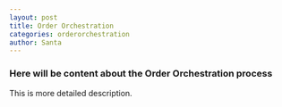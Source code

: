 ```yaml
---
layout: post
title: Order Orchestration
categories: orderorchestration
author: Santa
---
```


### Here will be content about the Order Orchestration process

This is more detailed description. 
